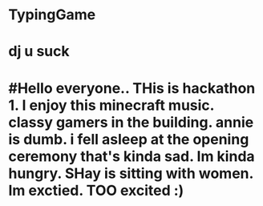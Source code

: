 # TypingGame
# dj u suck
# #Hello everyone.. THis is hackathon 1. I enjoy this minecraft music. classy gamers in the building. annie is dumb. i fell asleep at the opening ceremony that's kinda sad. Im kinda hungry. SHay is sitting with women. Im exctied. TOO excited :)
